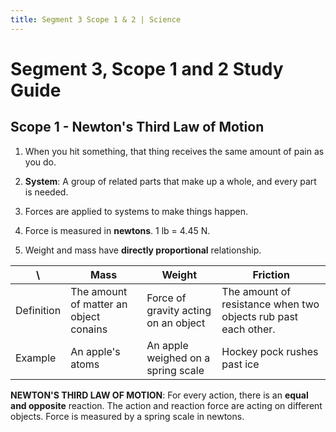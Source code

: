 ```yaml
---
title: Segment 3 Scope 1 & 2 | Science
---
```


# Segment 3, Scope 1 and 2 Study Guide

## Scope 1 - Newton's Third Law of Motion

1. When you hit something, that thing receives the same amount of pain as you do.

2. **System**: A group of related parts that make up a whole, and every part is needed.

3. Forces are applied to systems to make things happen.

4. Force is measured in **newtons**. 1 lb = 4.45 N.

5. Weight and mass have **directly proportional** relationship. 

\  | Mass | Weight | Friction
--- | --- | --- | ---
Definition | The amount of matter an object conains | Force of gravity acting on an object | The amount of resistance when two objects rub past each other.
Example | An apple's atoms | An apple weighed on a spring scale | Hockey pock rushes past ice

**NEWTON'S THIRD LAW OF MOTION**: For every action, there is an **equal and opposite** reaction. The action and reaction force are acting on different objects. Force is measured by a spring scale in newtons.

<!Newton's third law graphic organizer "forcefully speaking">